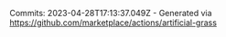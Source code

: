 Commits: 2023-04-28T17:13:37.049Z - Generated via https://github.com/marketplace/actions/artificial-grass
<br>
